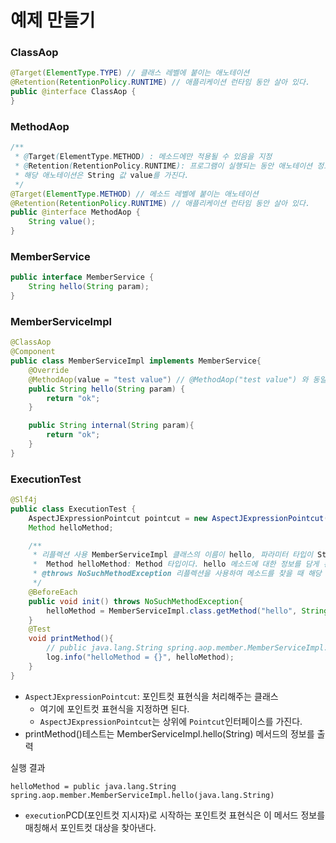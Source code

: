 # 예제 만들기

### ClassAop

```java
@Target(ElementType.TYPE) // 클래스 레벨에 붙이는 애노테이션
@Retention(RetentionPolicy.RUNTIME) // 애플리케이션 런타임 동안 살아 있다.
public @interface ClassAop {
}
```

### MethodAop

```java
/**
 * @Target(ElementType.METHOD) : 메소드에만 적용될 수 있음을 지정
 * @Retention(RetentionPolicy.RUNTIME): 프로그램이 실행되는 동안 애노테이션 정보를 유지 -> 런타임에 리플렉션을 사용가능
 * 해당 애노테이션은 String 값 value를 가진다.
 */
@Target(ElementType.METHOD) // 메소드 레벨에 붙이는 애노테이션
@Retention(RetentionPolicy.RUNTIME) // 애플리케이션 런타임 동안 살아 있다.
public @interface MethodAop {
    String value();
}
```

### MemberService

```java
public interface MemberService {
    String hello(String param);
}
```

### MemberServiceImpl

```java
@ClassAop
@Component
public class MemberServiceImpl implements MemberService{
    @Override
    @MethodAop(value = "test value") // @MethodAop("test value") 와 동일
    public String hello(String param) {
        return "ok";
    }

    public String internal(String param){
        return "ok";
    }
}
```

### ExecutionTest

```java
@Slf4j
public class ExecutionTest {
    AspectJExpressionPointcut pointcut = new AspectJExpressionPointcut();
    Method helloMethod;

    /**
     * 리플렉션 사용 MemberServiceImpl 클래스의 이름이 hello, 파라미터 타입이 String 메서드를 찾는다.
     *  Method helloMethod: Method 타입이다. hello 메소드에 대한 정보를 담게 된다.
     * @throws NoSuchMethodException 리플렉션을 사용하여 메소드를 찾을 때 해당 메소드를 찾을 수 없을 경우 발생하는 예외
     */
    @BeforeEach
    public void init() throws NoSuchMethodException{
        helloMethod = MemberServiceImpl.class.getMethod("hello", String.class);
    }
    @Test
    void printMethod(){
        // public java.lang.String spring.aop.member.MemberServiceImpl.hello(java.lang.String)
        log.info("helloMethod = {}", helloMethod);
    }
}
```
- ``AspectJExpressionPointcut``: 포인트컷 표현식을 처리해주는 클래스
  - 여기에 포인트컷 표현식을 지정하면 된다.
  - ``AspectJExpressionPointcut``는 상위에 ``Pointcut``인터페이스를 가진다.
- printMethod()테스트는 MemberServiceImpl.hello(String) 메서드의 정보를 출력

실행 결과
```text
helloMethod = public java.lang.String spring.aop.member.MemberServiceImpl.hello(java.lang.String)
```
- ``execution``PCD(포인트컷 지시자)로 시작하는 포인트컷 표현식은 이 메서드 정보를 매칭해서 포인트컷 대상을 찾아낸다.


